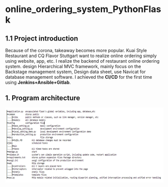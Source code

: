 # online_ordering_system_PythonFlask
## 1.1 Project introduction
Because of the corona, takeaway becomes more popular. Kuai Style Restaurant and CQ Flavor Stuttgart want to realize online ordering simply using website, app, etc. I realize the backend of restaurant online ordering system. design Hierarchical MVC framework, mainly focus on the Backstage management system, Design data sheet, use Navicat for database management software. I achieved the **CI/CD** for the first time using **Jenkins+Ansible+Gitlab**.







## 1. Program architecture
![image](https://github.com/chengkangck/online_ordering_system_PythonFlask/blob/main/images/code%20%20articture.png)
